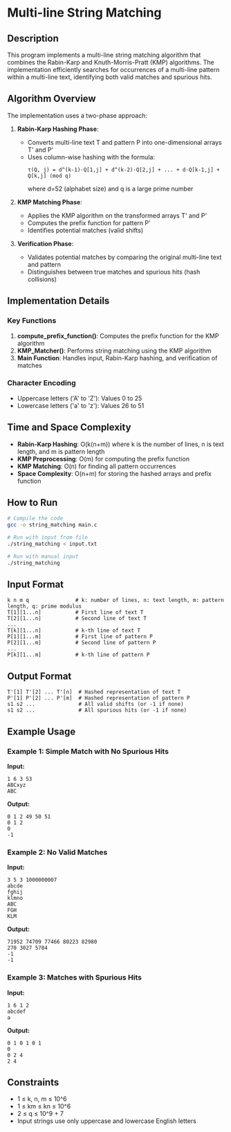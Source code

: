 # Multi-line String Matching

## Description
This program implements a multi-line string matching algorithm that combines the Rabin-Karp and Knuth-Morris-Pratt (KMP) algorithms. The implementation efficiently searches for occurrences of a multi-line pattern within a multi-line text, identifying both valid matches and spurious hits.

## Algorithm Overview
The implementation uses a two-phase approach:

1. **Rabin-Karp Hashing Phase**:
   - Converts multi-line text T and pattern P into one-dimensional arrays T' and P'
   - Uses column-wise hashing with the formula:
     ```
     τ(Q, j) = d^(k-1)·Q[1,j] + d^(k-2)·Q[2,j] + ... + d·Q[k-1,j] + Q[k,j] (mod q)
     ```
     where d=52 (alphabet size) and q is a large prime number

2. **KMP Matching Phase**:
   - Applies the KMP algorithm on the transformed arrays T' and P'
   - Computes the prefix function for pattern P'
   - Identifies potential matches (valid shifts)

3. **Verification Phase**:
   - Validates potential matches by comparing the original multi-line text and pattern
   - Distinguishes between true matches and spurious hits (hash collisions)

## Implementation Details

### Key Functions
1. **compute_prefix_function()**: Computes the prefix function for the KMP algorithm
2. **KMP_Matcher()**: Performs string matching using the KMP algorithm
3. **Main Function**: Handles input, Rabin-Karp hashing, and verification of matches

### Character Encoding
- Uppercase letters ('A' to 'Z'): Values 0 to 25
- Lowercase letters ('a' to 'z'): Values 26 to 51

## Time and Space Complexity
- **Rabin-Karp Hashing**: O(k(n+m)) where k is the number of lines, n is text length, and m is pattern length
- **KMP Preprocessing**: O(m) for computing the prefix function
- **KMP Matching**: O(n) for finding all pattern occurrences
- **Space Complexity**: O(n+m) for storing the hashed arrays and prefix function

## How to Run
```bash
# Compile the code
gcc -o string_matching main.c

# Run with input from file
./string_matching < input.txt

# Run with manual input
./string_matching
```

## Input Format
```
k n m q               # k: number of lines, n: text length, m: pattern length, q: prime modulus
T[1][1...n]           # First line of text T
T[2][1...n]           # Second line of text T
...
T[k][1...n]           # k-th line of text T
P[1][1...m]           # First line of pattern P
P[2][1...m]           # Second line of pattern P
...
P[k][1...m]           # k-th line of pattern P
```

## Output Format
```
T'[1] T'[2] ... T'[n]  # Hashed representation of text T
P'[1] P'[2] ... P'[m]  # Hashed representation of pattern P
s1 s2 ...              # All valid shifts (or -1 if none)
s1 s2 ...              # All spurious hits (or -1 if none)
```

## Example Usage

### Example 1: Simple Match with No Spurious Hits
**Input:**
```
1 6 3 53
ABCxyz
ABC
```

**Output:**
```
0 1 2 49 50 51
0 1 2
0
-1
```

### Example 2: No Valid Matches
**Input:**
```
3 5 3 1000000007
abcde
fghij
klmno
ABC
FGH
KLM
```

**Output:**
```
71952 74709 77466 80223 82980
270 3027 5784
-1
-1
```

### Example 3: Matches with Spurious Hits
**Input:**
```
1 6 1 2
abcdef
a
```

**Output:**
```
0 1 0 1 0 1
0
0 2 4
2 4
```

## Constraints
- 1 ≤ k, n, m ≤ 10^6
- 1 ≤ km ≤ kn ≤ 10^6
- 2 ≤ q ≤ 10^9 + 7
- Input strings use only uppercase and lowercase English letters
